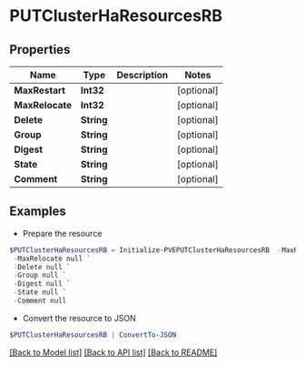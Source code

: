 # PUTClusterHaResourcesRB
## Properties

Name | Type | Description | Notes
------------ | ------------- | ------------- | -------------
**MaxRestart** | **Int32** |  | [optional] 
**MaxRelocate** | **Int32** |  | [optional] 
**Delete** | **String** |  | [optional] 
**Group** | **String** |  | [optional] 
**Digest** | **String** |  | [optional] 
**State** | **String** |  | [optional] 
**Comment** | **String** |  | [optional] 

## Examples

- Prepare the resource
```powershell
$PUTClusterHaResourcesRB = Initialize-PVEPUTClusterHaResourcesRB  -MaxRestart null `
 -MaxRelocate null `
 -Delete null `
 -Group null `
 -Digest null `
 -State null `
 -Comment null
```

- Convert the resource to JSON
```powershell
$PUTClusterHaResourcesRB | ConvertTo-JSON
```

[[Back to Model list]](../README.md#documentation-for-models) [[Back to API list]](../README.md#documentation-for-api-endpoints) [[Back to README]](../README.md)

